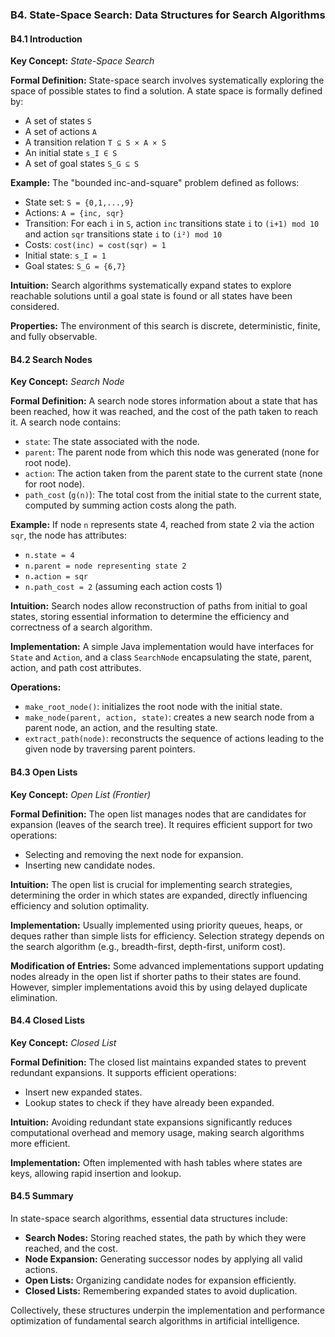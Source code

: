 ### B4. State-Space Search: Data Structures for Search Algorithms

#### B4.1 Introduction

**Key Concept:** *State-Space Search*

**Formal Definition:** State-space search involves systematically exploring the space of possible states to find a solution. A state space is formally defined by:
- A set of states `S`
- A set of actions `A`
- A transition relation `T ⊆ S × A × S`
- An initial state `s_I ∈ S`
- A set of goal states `S_G ⊆ S`

**Example:** The "bounded inc-and-square" problem defined as follows:
- State set: `S = {0,1,...,9}`
- Actions: `A = {inc, sqr}`
- Transition: For each `i` in `S`, action `inc` transitions state `i` to `(i+1) mod 10` and action `sqr` transitions state `i` to `(i²) mod 10`
- Costs: `cost(inc) = cost(sqr) = 1`
- Initial state: `s_I = 1`
- Goal states: `S_G = {6,7}`

**Intuition:** Search algorithms systematically expand states to explore reachable solutions until a goal state is found or all states have been considered.

**Properties:** The environment of this search is discrete, deterministic, finite, and fully observable.

#### B4.2 Search Nodes

**Key Concept:** *Search Node*

**Formal Definition:** A search node stores information about a state that has been reached, how it was reached, and the cost of the path taken to reach it. A search node contains:
- `state`: The state associated with the node.
- `parent`: The parent node from which this node was generated (none for root node).
- `action`: The action taken from the parent state to the current state (none for root node).
- `path_cost` (`g(n)`): The total cost from the initial state to the current state, computed by summing action costs along the path.

**Example:** If node `n` represents state 4, reached from state 2 via the action `sqr`, the node has attributes:
- `n.state = 4`
- `n.parent = node representing state 2`
- `n.action = sqr`
- `n.path_cost = 2` (assuming each action costs 1)

**Intuition:** Search nodes allow reconstruction of paths from initial to goal states, storing essential information to determine the efficiency and correctness of a search algorithm.

**Implementation:** A simple Java implementation would have interfaces for `State` and `Action`, and a class `SearchNode` encapsulating the state, parent, action, and path cost attributes.

**Operations:**
- `make_root_node()`: initializes the root node with the initial state.
- `make_node(parent, action, state)`: creates a new search node from a parent node, an action, and the resulting state.
- `extract_path(node)`: reconstructs the sequence of actions leading to the given node by traversing parent pointers.

#### B4.3 Open Lists

**Key Concept:** *Open List (Frontier)*

**Formal Definition:** The open list manages nodes that are candidates for expansion (leaves of the search tree). It requires efficient support for two operations:
- Selecting and removing the next node for expansion.
- Inserting new candidate nodes.

**Intuition:** The open list is crucial for implementing search strategies, determining the order in which states are expanded, directly influencing efficiency and solution optimality.

**Implementation:** Usually implemented using priority queues, heaps, or deques rather than simple lists for efficiency. Selection strategy depends on the search algorithm (e.g., breadth-first, depth-first, uniform cost).

**Modification of Entries:** Some advanced implementations support updating nodes already in the open list if shorter paths to their states are found. However, simpler implementations avoid this by using delayed duplicate elimination.

#### B4.4 Closed Lists

**Key Concept:** *Closed List*

**Formal Definition:** The closed list maintains expanded states to prevent redundant expansions. It supports efficient operations:
- Insert new expanded states.
- Lookup states to check if they have already been expanded.

**Intuition:** Avoiding redundant state expansions significantly reduces computational overhead and memory usage, making search algorithms more efficient.

**Implementation:** Often implemented with hash tables where states are keys, allowing rapid insertion and lookup.

#### B4.5 Summary

In state-space search algorithms, essential data structures include:
- **Search Nodes:** Storing reached states, the path by which they were reached, and the cost.
- **Node Expansion:** Generating successor nodes by applying all valid actions.
- **Open Lists:** Organizing candidate nodes for expansion efficiently.
- **Closed Lists:** Remembering expanded states to avoid duplication.

Collectively, these structures underpin the implementation and performance optimization of fundamental search algorithms in artificial intelligence.

